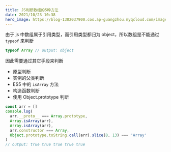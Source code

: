 ```yaml
---
title: JS判断数组的5种方法
date: 2021/10/23 10:38
hero_image: https://blog-1302037900.cos.ap-guangzhou.myqcloud.com/images/covers/js_array.png
---
```


由于 js 中数组属于引用类型，而引用类型都归为 object，所以数组是不能通过 `typeof` 来判断

```js
typeof Array // output: object
```

因此需要通过其它手段来判断

- 原型判断
- 实例的父类判断
- ES5 中的 `isArray` 方法
- 构造函数判断
- 使用 Object.prototype 判断

```js
const arr = []
console.log(
  arr.__proto__ === Array.prototype,
  Array.isArray(arr),
  Array.isArray(arr),
  arr.constructor === Array,
  Object.prototype.toString.call(arr).slice(8, 13) === 'Array'
)
// output: true true true true true
```
